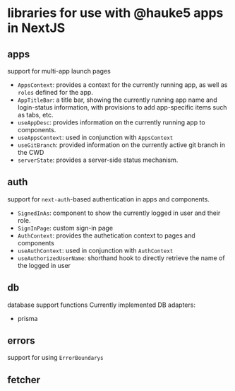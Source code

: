 # libraries for use with @hauke5 apps in NextJS

## apps
support for multi-app launch pages
- `AppsContext`: provides a context for the currently running app, as well as `roles` defined for the app.
- `AppTitleBar`: a title bar, showing the currently running app name and login-status information, with provisions to add app-specific items such as tabs, etc.
- `useAppDesc`: provides information on the currently running app to components.
- `useAppsContext`: used in conjunction with `AppsContext`
- `useGitBranch`: provided information on the currently active git branch in the CWD
- `serverState`: provides a server-side status mechanism.

## auth
support for `next-auth`-based authentication in apps and components.
- `SignedInAs`: component to show the currently logged in user and their role.
- `SignInPage`: custom sign-in page
- `AuthContext`: provides the authetication context to pages and components
- `useAuthContext`: used in conjunction with `AuthContext`
- `useAuthorizedUserName`: shorthand hook to directly retrieve the name of the logged in user

## db
database support functions
Currently implemented DB adapters:
- prisma

## errors
support for using `ErrorBoundarys`

## fetcher

